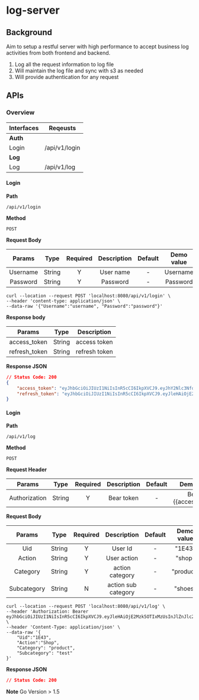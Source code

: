 # log-server

## Background
Aim to setup a restful server with high performance to accept business log activities from both frontend and backend.

1. Log all the request information to log file
2. Will maintain the log file and sync with s3 as needed
3. Will provide authentication for any request


## APIs

### Overview

| Interfaces                            | Reqeusts                                                     |
| :--------------------------------- | ---------------------------------------------------------- |
| **Auth**  |                                                                                |
| Login                               |  /api/v1/login                       |
| **Log**  |                                                                                |
| Log                               |  /api/v1/log                       |

#### Login
**Path**
```
/api/v1/login
```

**Method**
```
POST
```

**Request Body**

| Params |  Type  | Required | Description | Default | Demo value |
| :-------: | :----: | :--: | :--------: | :----: | :--------: |
| Username     | String | Y   | User name   | -      | Username |
| Password  | String | Y   | Password | -      | Password      |


``` curl
curl --location --request POST 'localhost:8080/api/v1/login' \
--header 'content-type: application/json' \
--data-raw '{"Username":"username", "Password":"password"}'
```


**Response body**

| Params |  Type   | Description |
| :--------------: | :-----: | :----------------: |
|  access_token   | String  | access token |
|  refresh_token   | String  | refresh token |

**Response JSON**

```json
// Status Code: 200
{
    "access_token": "eyJhbGciOiJIUzI1NiIsInR5cCI6IkpXVCJ9.eyJhY2Nlc3NfdXVpZCI6IjQ4ZWVjZjI4LTQxZTUtNDk3Zi1iNmU4LWI0OTk1OTlkOWY3ZiIsImF1dGhvcml6ZWQiOnRydWUsImV4cCI6MTYzOTM4ODIzNSwidXNlcl9pZCI6MX0.9DyIZgZSmQNOEnxbQhUMI2Xp7RlSzfWU-3EsCgLtTLs",
    "refresh_token": "eyJhbGciOiJIUzI1NiIsInR5cCI6IkpXVCJ9.eyJleHAiOjE2Mzk5OTIxMzUsInJlZnJlc2hfdXVpZCI6IjEzMDk3NzhkLWJlNGEtNGNlZC1iYWMyLWI4ZGJlNGIzMDYwNiIsInVzZXJfaWQiOjF9.tvqySJG1Mo6Wfr63Sii3KoUySGMq6n9AOVLZ2k8WjeM"
}
```




#### Login
**Path**
```
/api/v1/log
```

**Method**
```
POST
```

**Request Header**

| Params |  Type  | Required | Description | Default | Demo value |
| :-------: | :----: | :--: | :--------: | :----: | :--------: |
| Authorization     | String | Y   | Bear token   | -      | Bearer {{access_token}} |

**Request Body**

| Params |  Type  | Required | Description | Default | Demo value |
| :-------: | :----: | :--: | :--------: | :----: | :--------: |
| Uid     | String | Y   | User Id   | -      | "1E43" |
| Action     | String | Y   | User action   | -      | "shop" |
| Category     | String | Y   | action category  | -      | "product" |
| Subcategory     | String | N   | action sub category  | -      | "shoes" |


``` curl
curl --location --request POST 'localhost:8080/api/v1/log' \
--header 'Authorization: Bearer eyJhbGciOiJIUzI1NiIsInR5cCI6IkpXVCJ9.eyJleHAiOjE2Mzk5OTIxMzUsInJlZnJlc2hfdXVpZCI6IjEzMDk3NzhkLWJlNGEtNGNlZC1iYWMyLWI4ZGJlNGIzMDYwNiIsInVzZXJfaWQiOjF9.tvqySJG1Mo6Wfr63Sii3KoUySGMq6n9AOVLZ2k8WjeM' \
--header 'Content-Type: application/json' \
--data-raw '{
    "Uid":"1E43", 
    "Action":"Shop", 
    "Category": "product", 
    "Subcategory": "test"
}'
```

**Response JSON**

```json
// Status Code: 200
```


**Note**
Go Version > 1.5